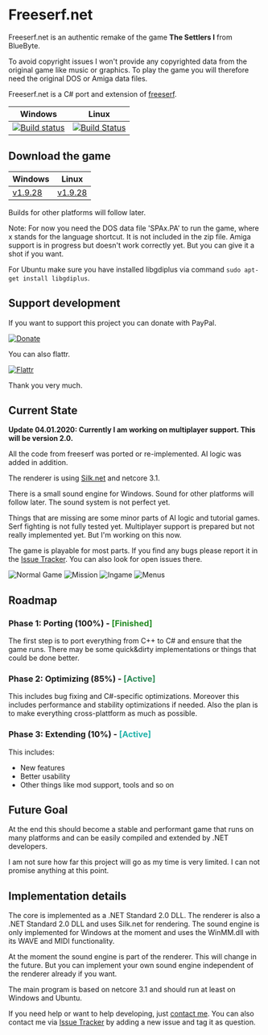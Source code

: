 # Freeserf.net

Freeserf.net is an authentic remake of the game **The Settlers I** from BlueByte.

To avoid copyright issues I won't provide any copyrighted data from the original game like music or graphics. To play the game you will therefore need the original DOS or Amiga data files.

Freeserf.net is a C# port and extension of [freeserf](https://github.com/freeserf/freeserf).

| Windows | Linux |
| ---- | ---- |
| [![Build status](https://ci.appveyor.com/api/projects/status/mfja74779tdsajv7?svg=true)](https://ci.appveyor.com/project/Pyrdacor/freeserf-net) | [![Build Status](https://travis-ci.org/Pyrdacor/freeserf.net.svg?branch=master)](https://travis-ci.org/Pyrdacor/freeserf.net) |

## Download the game

| Windows | Linux |
| ---- | ---- |
| [v1.9.28](https://github.com/Pyrdacor/freeserf.net/releases/download/v1.9.28/Freeserf.net-Windows.zip "Windows v1.9.28") | [v1.9.28](https://github.com/Pyrdacor/freeserf.net/releases/download/v1.9.28/Freeserf.net-Linux.tar.gz "Linux v1.9.28") |

Builds for other platforms will follow later.

Note: For now you need the DOS data file 'SPAx.PA' to run the game, where x stands for the language shortcut. It is not included in the zip file. Amiga support is in progress but doesn't work correctly yet. But you can give it a shot if you want.

For Ubuntu make sure you have installed libgdiplus via command `sudo apt-get install libgdiplus`.


## Support development

If you want to support this project you can donate with PayPal.

[![Donate](https://img.shields.io/badge/Donate-PayPal-green.svg)](https://www.paypal.com/cgi-bin/webscr?cmd=_s-xclick&hosted_button_id=76DV5MK5GNEMS&source=url)

You can also flattr.

[![Flattr](http://api.flattr.com/button/flattr-badge-large.png)](https://flattr.com/submit/auto?user_id=Pyrdacor&url=https://github.com/Pyrdacor/freeserf.net&title=Freeserf.net&language=C#&tags=github&category=software)

Thank you very much.


## Current State

**Update 04.01.2020: Currently I am working on multiplayer support. This will be version 2.0.**

All the code from freeserf was ported or re-implemented. AI logic was added in addition.

The renderer is using [Silk.net](https://github.com/Ultz/Silk.NET) and netcore 3.1.

There is a small sound engine for Windows. Sound for other platforms will follow later. The sound system is not perfect yet.

Things that are missing are some minor parts of AI logic and tutorial games. Serf fighting is not fully tested yet.
Multiplayer support is prepared but not really implemented yet. But I'm working on this now.

The game is playable for most parts. If you find any bugs please report it in the [Issue Tracker](https://github.com/Pyrdacor/freeserf.net/issues). You can also look for open issues there.

![Normal Game](https://github.com/Pyrdacor/freeserf.net/raw/master/images/Settlers_1.png "Start a normal game")
![Mission](https://github.com/Pyrdacor/freeserf.net/raw/master/images/Settlers_2.png "Start a mission")
![Ingame](https://github.com/Pyrdacor/freeserf.net/raw/master/images/Settlers_3.png "Build your settlement")
![Menus](https://github.com/Pyrdacor/freeserf.net/raw/master/images/Settlers_4.png "Change settings")


## Roadmap

### Phase 1: Porting (100%) - <span style="color:forestgreen">[Finished]</span>

The first step is to port everything from C++ to C# and ensure that the game runs.
There may be some quick&dirty implementations or things that could be done better.

### Phase 2: Optimizing (85%) - <span style="color:seagreen">[Active]</span>

This includes bug fixing and C#-specific optimizations.
Moreover this includes performance and stability optimizations if needed.
Also the plan is to make everything cross-plattform as much as possible.

### Phase 3: Extending (10%) - <span style="color:lightseagreen">[Active]</span>

This includes:

- New features
- Better usability
- Other things like mod support, tools and so on


## Future Goal

At the end this should become a stable and performant game that runs on many platforms and can be easily compiled and extended by .NET developers.

I am not sure how far this project will go as my time is very limited. I can not promise anything at this point.


## Implementation details

The core is implemented as a .NET Standard 2.0 DLL. The renderer is also a .NET Standard 2.0 DLL and uses Silk.net for rendering. The sound engine is only implemented for Windows at the moment and uses the WinMM.dll with its WAVE and MIDI functionality.

At the moment the sound engine is part of the renderer. This will change in the future. But you can implement your own sound engine independent of the renderer already if you want.

The main program is based on netcore 3.1 and should run at least on Windows and Ubuntu.

If you need help or want to help developing, just [contact me](mailto:trobt@web.de). You can also contact me via [Issue Tracker](https://github.com/Pyrdacor/freeserf.net/issues) by adding a new issue and tag it as question.
